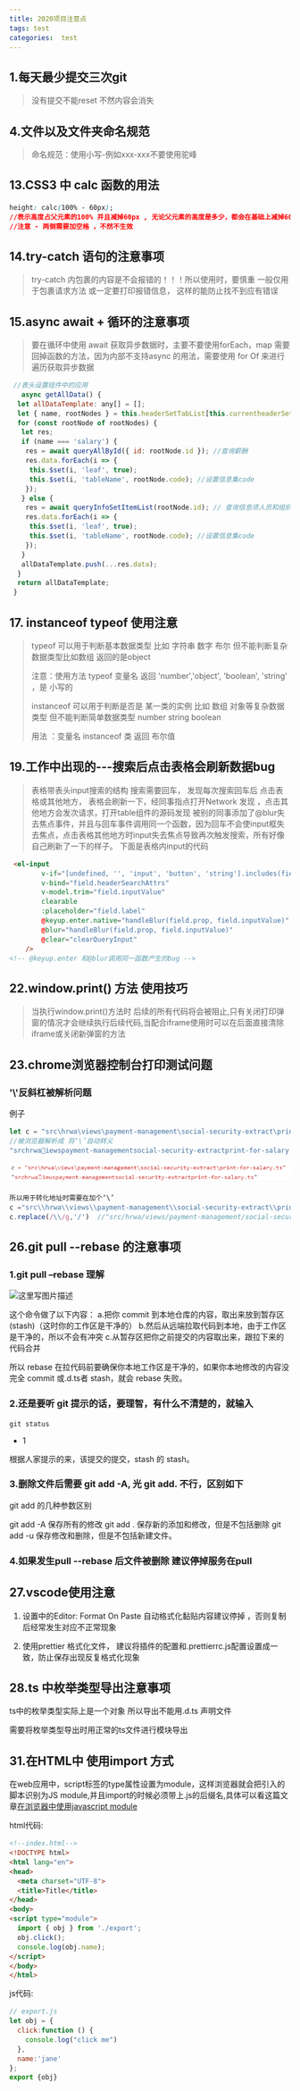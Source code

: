 ```yaml
---
title: 2020项目注意点
tags: test
categories:  test
---
```


## 1.每天最少提交三次git  

> 没有提交不能reset 不然内容会消失

## 4.文件以及文件夹命名规范

> 命名规范：使用小写-例如xxx-xxx不要使用驼峰

## 13.CSS3 中 calc 函数的用法

```css
height: calc(100% - 60px);
//表示高度占父元素的100% 并且减掉60px , 无论父元素的高度是多少，都会在基础上减掉60px。
//注意 - 两侧需要加空格 ，不然不生效
```

## 14.try-catch 语句的注意事项

>try-catch 内包裹的内容是不会报错的！！！所以使用时，要慎重 一般仅用于包裹请求方法 或一定要打印报错信息， 这样的能防止找不到应有错误

## 15.async await + 循环的注意事项

>要在循环中使用 await 获取异步数据时，主要不要使用forEach，map 需要回掉函数的方法，因为内部不支持async 的用法，需要使用 for Of 来进行遍历获取异步数据

```js
 //表头设置组件中的应用
   async getAllData() {
  let allDataTemplate: any[] = [];
  let { name, rootNodes } = this.headerSetTabList[this.currentheaderSetTab.index];
  for (const rootNode of rootNodes) {
   let res;
   if (name === 'salary') {
    res = await queryAllById({ id: rootNode.id }); //查询薪酬
    res.data.forEach(i => {
     this.$set(i, 'leaf', true);
     this.$set(i, 'tableName', rootNode.code); //设置信息集code
    });
   } else {
    res = await queryInfoSetItemList(rootNode.id); // 查询信息项人员和组织
    res.data.forEach(i => {
     this.$set(i, 'leaf', true);
     this.$set(i, 'tableName', rootNode.code); //设置信息集code
    });
   }
   allDataTemplate.push(...res.data);
  }
  return allDataTemplate;
 }
```

## 17. instanceof  typeof 使用注意

>typeof 可以用于判断基本数据类型 比如 字符串 数字 布尔 但不能判断复杂数据类型比如数组 返回的是object
>
>注意：使用方法 typeof  变量名  返回  'number','object', 'boolean', 'string' ，是 小写的
>
>instanceof 可以用于判断是否是 某一类的实例  比如 数组  对象等复杂数据类型  但不能判断简单数据类型 number string boolean
>
>用法  ：变量名  instanceof  类  返回 布尔值

## 19.工作中出现的---搜索后点击表格会刷新数据bug

>表格带表头input搜索的结构 搜索需要回车，  发现每次搜索回车后 点击表格或其他地方， 表格会刷新一下，经同事指点打开Network 发现 ，点击其他地方会发次请求，打开table组件的源码发现 被别的同事添加了@blur失去焦点事件，并且与回车事件调用同一个函数，因为回车不会使input框失去焦点，点击表格其他地方时input失去焦点导致再次触发搜索，所有好像自己刷新了一下的样子。 下面是表格内input的代码

```html
 <el-input
        v-if="[undefined, '', 'input', 'button', 'string'].includes(field.fieldType)"
        v-bind="field.headerSearchAttrs"
        v-model.trim="field.inputValue"
        clearable
        :placeholder="field.label"
        @keyup.enter.native="handleBlur(field.prop, field.inputValue)"
        @blur="handleBlur(field.prop, field.inputValue)"
        @clear="clearQueryInput"
    />
<!-- @keyup.enter 和@blur调用同一函数产生的bug -->
```

## 22.window.print() 方法 使用技巧

>当执行window.print()方法时 后续的所有代码将会被阻止,只有关闭打印弹窗的情况才会继续执行后续代码,当配合iframe使用时可以在后面直接清除iframe或关闭新弹窗的方法

## 23.chrome浏览器控制台打印测试问题

### '\\\'反斜杠被解析问题

例子

```js
let c = "src\hrwa\views\payment-management\social-security-extract\print-for-salary.ts"
//被浏览器解析成 将‘\’自动转义
"srchrwaiewspayment-managementsocial-security-extractprint-for-salary.ts"

```

![image-20200729103942997](2020%E9%A1%B9%E7%9B%AE%E6%B3%A8%E6%84%8F%E7%82%B9/image-20200729103942997.png)

```js
所以用于转化地址时需要在加个‘\’
c ="src\\hrwa\\views\\payment-management\\social-security-extract\\print-for-salary.ts"
c.replace(/\\/g,'/')  //"src/hrwa/views/payment-management/social-security-extract/print-for-salary.ts"
```



## 26.git  pull --rebase 的注意事项

### 1.git pull –rebase 理解

![这里写图片描述](2020%E9%A1%B9%E7%9B%AE%E6%B3%A8%E6%84%8F%E7%82%B9/20160926112331953)

这个命令做了以下内容：
a.把你 commit 到本地仓库的内容，取出来放到暂存区(stash)（这时你的工作区是干净的）
b.然后从远端拉取代码到本地，由于工作区是干净的，所以不会有冲突
c.从暂存区把你之前提交的内容取出来，跟拉下来的代码合并

所以 rebase 在拉代码前要确保你本地工作区是干净的，如果你本地修改的内容没完全 commit 或.d.ts者 stash，就会 rebase 失败。

### 2.还是要听 git 提示的话，要理智，有什么不清楚的，就输入

```
git status
```

- 1

根据人家提示的来，该提交的提交，stash 的 stash。

### 3.删除文件后需要 git add -A, 光 git add. 不行，区别如下

git add 的几种参数区别

git add -A 保存所有的修改
git add . 保存新的添加和修改，但是不包括删除
git add -u 保存修改和删除，但是不包括新建文件。

### 4.如果发生pull --rebase 后文件被删除 建议停掉服务在pull

## 27.vscode使用注意

1. 设置中的Editor: Format On Paste  自动格式化黏贴内容建议停掉 ，否则复制后经常发生对应不正常现象

2. 使用prettier 格式化文件， 建议将插件的配置和.prettierrc.js配置设置成一致，防止保存出现反复格式化现象

## 28.ts 中枚举类型导出注意事项

ts中的枚举类型实际上是一个对象 所以导出不能用.d.ts 声明文件

需要将枚举类型导出时用正常的ts文件进行模块导出

## 31.在HTML中 使用import 方式

在web应用中，script标签的type属性设置为module，这样浏览器就会把引入的脚本识别为JS module,并且import的时候必须带上.js的后缀名,具体可以看这篇文章[在浏览器中使用javascript module](https://www.jianshu.com/p/f7db50cf956f)

html代码:

```html
<!--index.html-->
<!DOCTYPE html>
<html lang="en">
<head>
  <meta charset="UTF-8">
  <title>Title</title>
</head>
<body>
<script type="module">
  import { obj } from './export';
  obj.click();
  console.log(obj.name);
</script>
</body>
</html>
```

js代码:

```js
// export.js
let obj = {
  click:function () {
    console.log("click me")
  },
  name:'jane'
};
export {obj}
```

